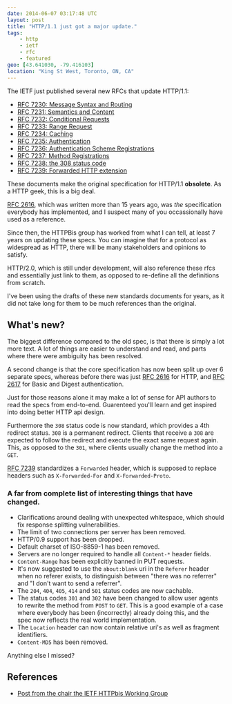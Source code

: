 ```yaml
---
date: 2014-06-07 03:17:48 UTC
layout: post
title: "HTTP/1.1 just got a major update."
tags:
    - http
    - ietf
    - rfc
    - featured
geo: [43.641030, -79.416103]
location: "King St West, Toronto, ON, CA"
---
```


The IETF just published several new RFCs that update HTTP/1.1:

* [RFC 7230: Message Syntax and Routing][1]
* [RFC 7231: Semantics and Content][2]
* [RFC 7232: Conditional Requests][3]
* [RFC 7233: Range Request][4]
* [RFC 7234: Caching][5]
* [RFC 7235: Authentication][6]
* [RFC 7236: Authentication Scheme Registrations][7]
* [RFC 7237: Method Registrations][8]
* [RFC 7238: the 308 status code][9]
* [RFC 7239: Forwarded HTTP extension][10]

These documents make the original specification for HTTP/1.1 **obsolete**.
As a HTTP geek, this is a big deal.

[RFC 2616][11], which was written more than 15 years ago, was _the_
specification everybody has implemented, and I suspect many of you
occassionally have used as a reference.

Since then, the HTTPBis group has worked from what I can tell, at least 7
years on updating these specs. You can imagine that for a protocol as
widespread as HTTP, there will be many stakeholders and opinions to satisfy.

HTTP/2.0, which is still under development, will also reference these rfcs
and essentially just link to them, as opposed to re-define all the definitions
from scratch.

I've been using the drafts of these new standards documents for years, as it
did not take long for them to be much references than the original.


What's new?
-----------

The biggest difference compared to the old spec, is that there is simply a lot
more text. A lot of things are easier to understand and read, and parts where
there were ambiguity has been resolved.

A second change is that the core specification has now been split up over 6
separate specs, whereas before there was just [RFC 2616][11] for HTTP, and
[RFC 2617][12] for Basic and Digest authentication.

Just for those reasons alone it may make a lot of sense for API authors to
read the specs from end-to-end. Guarenteed you'll learn and get inspired into
doing better HTTP api design.

Furthermore the `308` status code is now standard, which provides a 4th
redirect status. `308` is a permanent redirect. Clients that receive a `308`
are expected to follow the redirect and execute the exact same request again.
This, as opposed to the `301`, where clients usually change the method into
a `GET`.

[RFC 7239][10] standardizes a `Forwarded` header, which is supposed to replace
headers such as `X-Forwarded-For` and `X-Forwarded-Proto`.

### A far from complete list of interesting things that have changed.

* Clarifications around dealing with unexpected whitespace, which should
  fix response splitting vulnerabilities.
* The limit of two connections per server has been removed.
* HTTP/0.9 support has been dropped.
* Default charset of ISO-8859-1 has been removed.
* Servers are no longer required to handle all `Content-*` header fields.
* `Content-Range` has been explicitly banned in PUT requests.
* It's now suggested to use the `about:blank` uri in the `Referer` header
  when no referer exists, to distinguish between "there was no referrer" and
  "I don't want to send a referrer".
* The `204`, `404`, `405`, `414` and `501` status codes are now cachable.
* The status codes `301` and `302` have been changed to allow user agents
  to rewrite the method from `POST` to `GET`. This is a good example of a case
  where everybody has been (incorrectly) already doing this, and the spec now
  reflects the real world implementation.
* The `Location` header can now contain relative uri's as well as fragment
  identifiers.
* `Content-MD5` has been removed.

Anything else I missed?

References
----------

* [Post from the chair the IETF HTTPbis Working Group][13]

[1]: http://tools.ietf.org/html/rfc7230
[2]: http://tools.ietf.org/html/rfc7231
[3]: http://tools.ietf.org/html/rfc7232
[4]: http://tools.ietf.org/html/rfc7233
[5]: http://tools.ietf.org/html/rfc7234
[6]: http://tools.ietf.org/html/rfc7235
[7]: http://tools.ietf.org/html/rfc7236
[8]: http://tools.ietf.org/html/rfc7237
[9]: http://tools.ietf.org/html/rfc7238
[10]: http://tools.ietf.org/html/rfc7239
[11]: http://tools.ietf.org/html/rfc2616
[12]: http://tools.ietf.org/html/rfc2617
[13]: https://www.mnot.net/blog/2014/06/07/rfc2616_is_dead
